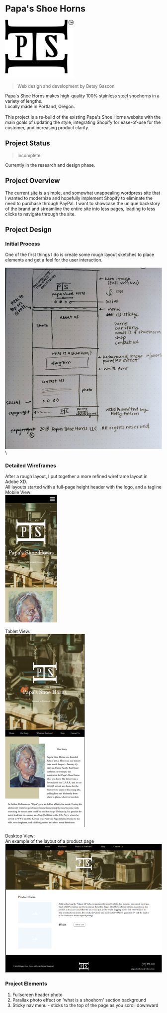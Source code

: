 
# Papa's Shoe Horns
![Logo](https://github.com/bgascon/papa_shoe_horns/blob/master/images/logo.png)

> Web design and development by Betsy Gascon

Papa's Shoe Horns makes high-quality 100% stainless steel shoehorns in a variety of lengths.  
Locally made in Portland, Oregon.
\
\
This project is a re-build of the existing Papa's Shoe Horns website with the main goals of updating the style, integrating Shopify for ease-of-use for the customer, and increasing product clarity.

## Project Status
> Incomplete

Currently in the research and design phase.

## Project Overview

The current [site](www.papashoehorns.com) is a simple, and somewhat unappealing wordpress site that I wanted to modernize and hopefully implement Shopify to eliminate the need to purchase through PayPal. I want to showcase the unique backstory of the brand and streamline the entire site into less pages, leading to less clicks to navigate through the site.

## Project Design
### Initial Process

One of the first things I do is create some rough layout sketches to place elements and get a feel for the user interaction.
\
\
![initial wireframe](https://github.com/bgascon/papa_shoe_horns/blob/master/images/rough_wireframe.jpg)
\
\
### Detailed Wireframes
After a rough layout, I put together a more refined wireframe layout in Adobe XD.
\
All layouts started with a full-page height header with the logo, and a tagline\
Mobile View:\
![mobile](https://github.com/bgascon/papa_shoe_horns/blob/master/images/mobile.png)
\
\
Tablet View:\
![tablet](https://github.com/bgascon/papa_shoe_horns/blob/master/images/tablet.png)
\
\
Desktop View:\
An example of the layout of a product page\
![desktop](https://github.com/bgascon/papa_shoe_horns/blob/master/images/desktop.png)

### Project Elements
1. Fullscreen header photo
2. Parallax photo effect on 'what is a shoehorn' section background
3. Sticky nav menu - sticks to the top of the page as you scroll downward
